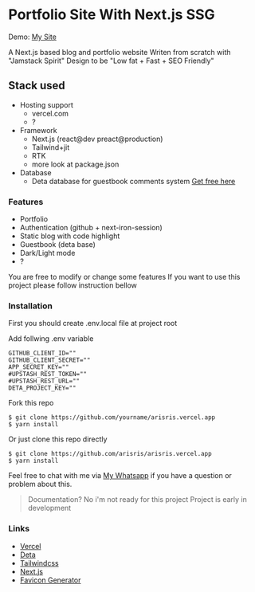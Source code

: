 # Portfolio Site With Next.js SSG

Demo: [My Site](https://arisris.com/)

A Next.js based blog and portfolio website
Writen from scratch with "Jamstack Spirit"
Design to be "Low fat + Fast + SEO Friendly"

## Stack used

- Hosting support
  - vercel.com
  - ?
- Framework
  - Next.js (react@dev preact@production)
  - Tailwind+jit
  - RTK
  - more look at package.json
- Database
  - Deta database for guestbook comments system [Get free here](https://deta.sh/)

### Features

- Portfolio
- Authentication (github + next-iron-session)
- Static blog with code highlight
- Guestbook (deta base)
- Dark/Light mode
- ?

You are free to modify or change some features
If you want to use this project please follow instruction bellow

### Installation

First you should create .env.local file at project root

Add follwing .env variable

```env
GITHUB_CLIENT_ID=""
GITHUB_CLIENT_SECRET=""
APP_SECRET_KEY=""
#UPSTASH_REST_TOKEN=""
#UPSTASH_REST_URL=""
DETA_PROJECT_KEY=""
```

Fork this repo

```shell
$ git clone https://github.com/yourname/arisris.vercel.app
$ yarn install
```

Or just clone this repo directly

```shell
$ git clone https://github.com/arisris/arisris.vercel.app
$ yarn install
```

Feel free to chat with me via [My Whatsapp](https://s.id/I5vIJ) if you have a question or problem about this.

> Documentation? No i'm not ready for this project
> Project is early in development

### Links

- [Vercel](https://vercel.com)
- [Deta](https://deta.sh/)
- [Tailwindcss](https://tailwindcss.com)
- [Next.js](https://nextjs.org/)
- [Favicon Generator](https://www.favicon-generator.org/)
